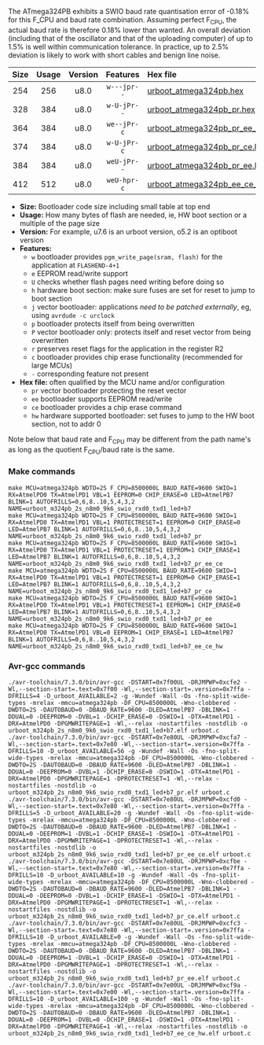 The ATmega324PB exhibits a SWIO baud rate quantisation error of -0.18% for this F_CPU and baud rate combination. Assuming perfect F<sub>CPU</sub>, the actual baud rate is therefore 0.18% lower than wanted. An overall deviation (including that of the oscillator and that of the uploading computer) of up to 1.5% is well within communication tolerance. In practice, up to 2.5% deviation is likely to work with short cables and benign line noise.

|Size|Usage|Version|Features|Hex file|
|:-:|:-:|:-:|:-:|:--|
|254|256|u8.0|`w---jpr--`|[urboot_atmega324pb.hex](https://raw.githubusercontent.com/stefanrueger/urboot.hex/main/cores/mightycore/atmega324pb/watchdog_2_s/internal_oscillator/8500000_hz/9600_baud/uart0_rxd0_txd1/led%2Bb7/urboot_atmega324pb.hex)|
|328|384|u8.0|`w-U-jPr--`|[urboot_atmega324pb_pr.hex](https://raw.githubusercontent.com/stefanrueger/urboot.hex/main/cores/mightycore/atmega324pb/watchdog_2_s/internal_oscillator/8500000_hz/9600_baud/uart0_rxd0_txd1/led%2Bb7/urboot_atmega324pb_pr.hex)|
|364|384|u8.0|`we--jPr-c`|[urboot_atmega324pb_pr_ee_ce.hex](https://raw.githubusercontent.com/stefanrueger/urboot.hex/main/cores/mightycore/atmega324pb/watchdog_2_s/internal_oscillator/8500000_hz/9600_baud/uart0_rxd0_txd1/led%2Bb7/urboot_atmega324pb_pr_ee_ce.hex)|
|374|384|u8.0|`w-U-jPr-c`|[urboot_atmega324pb_pr_ce.hex](https://raw.githubusercontent.com/stefanrueger/urboot.hex/main/cores/mightycore/atmega324pb/watchdog_2_s/internal_oscillator/8500000_hz/9600_baud/uart0_rxd0_txd1/led%2Bb7/urboot_atmega324pb_pr_ce.hex)|
|384|384|u8.0|`weU-jPr--`|[urboot_atmega324pb_pr_ee.hex](https://raw.githubusercontent.com/stefanrueger/urboot.hex/main/cores/mightycore/atmega324pb/watchdog_2_s/internal_oscillator/8500000_hz/9600_baud/uart0_rxd0_txd1/led%2Bb7/urboot_atmega324pb_pr_ee.hex)|
|412|512|u8.0|`weU-hpr-c`|[urboot_atmega324pb_ee_ce_hw.hex](https://raw.githubusercontent.com/stefanrueger/urboot.hex/main/cores/mightycore/atmega324pb/watchdog_2_s/internal_oscillator/8500000_hz/9600_baud/uart0_rxd0_txd1/led%2Bb7/urboot_atmega324pb_ee_ce_hw.hex)|

- **Size:** Bootloader code size including small table at top end
- **Usage:** How many bytes of flash are needed, ie, HW boot section or a multiple of the page size
- **Version:** For example, u7.6 is an urboot version, o5.2 is an optiboot version
- **Features:**
  + `w` bootloader provides `pgm_write_page(sram, flash)` for the application at `FLASHEND-4+1`
  + `e` EEPROM read/write support
  + `U` checks whether flash pages need writing before doing so
  + `h` hardware boot section: make sure fuses are set for reset to jump to boot section
  + `j` vector bootloader: applications *need to be patched externally*, eg, using `avrdude -c urclock`
  + `p` bootloader protects itself from being overwritten
  + `P` vector bootloader only: protects itself and reset vector from being overwritten
  + `r` preserves reset flags for the application in the register R2
  + `c` bootloader provides chip erase functionality (recommended for large MCUs)
  + `-` corresponding feature not present
- **Hex file:** often qualified by the MCU name and/or configuration
  + `pr` vector bootloader protecting the reset vector
  + `ee` bootloader supports EEPROM read/write
  + `ce` bootloader provides a chip erase command
  + `hw` hardware supported bootloader: set fuses to jump to the HW boot section, not to addr 0


Note below that baud rate and F<sub>CPU</sub> may be different from the path name's as long as the quotient F<sub>CPU</sub>/baud rate is the same.

### Make commands
```
make MCU=atmega324pb WDTO=2S F_CPU=8500000L BAUD_RATE=9600 SWIO=1 RX=AtmelPD0 TX=AtmelPD1 VBL=1 EEPROM=0 CHIP_ERASE=0 LED=AtmelPB7 BLINK=1 AUTOFRILLS=0,6,8..10,5,4,3,2 NAME=urboot_m324pb_2s_n8m0_9k6_swio_rxd0_txd1_led+b7
make MCU=atmega324pb WDTO=2S F_CPU=8500000L BAUD_RATE=9600 SWIO=1 RX=AtmelPD0 TX=AtmelPD1 VBL=1 PROTECTRESET=1 EEPROM=0 CHIP_ERASE=0 LED=AtmelPB7 BLINK=1 AUTOFRILLS=0,6,8..10,5,4,3,2 NAME=urboot_m324pb_2s_n8m0_9k6_swio_rxd0_txd1_led+b7_pr
make MCU=atmega324pb WDTO=2S F_CPU=8500000L BAUD_RATE=9600 SWIO=1 RX=AtmelPD0 TX=AtmelPD1 VBL=1 PROTECTRESET=1 EEPROM=1 CHIP_ERASE=1 LED=AtmelPB7 BLINK=1 AUTOFRILLS=0,6,8..10,5,4,3,2 NAME=urboot_m324pb_2s_n8m0_9k6_swio_rxd0_txd1_led+b7_pr_ee_ce
make MCU=atmega324pb WDTO=2S F_CPU=8500000L BAUD_RATE=9600 SWIO=1 RX=AtmelPD0 TX=AtmelPD1 VBL=1 PROTECTRESET=1 EEPROM=0 CHIP_ERASE=1 LED=AtmelPB7 BLINK=1 AUTOFRILLS=0,6,8..10,5,4,3,2 NAME=urboot_m324pb_2s_n8m0_9k6_swio_rxd0_txd1_led+b7_pr_ce
make MCU=atmega324pb WDTO=2S F_CPU=8500000L BAUD_RATE=9600 SWIO=1 RX=AtmelPD0 TX=AtmelPD1 VBL=1 PROTECTRESET=1 EEPROM=1 CHIP_ERASE=0 LED=AtmelPB7 BLINK=1 AUTOFRILLS=0,6,8..10,5,4,3,2 NAME=urboot_m324pb_2s_n8m0_9k6_swio_rxd0_txd1_led+b7_pr_ee
make MCU=atmega324pb WDTO=2S F_CPU=8500000L BAUD_RATE=9600 SWIO=1 RX=AtmelPD0 TX=AtmelPD1 VBL=0 EEPROM=1 CHIP_ERASE=1 LED=AtmelPB7 BLINK=1 AUTOFRILLS=0,6,8..10,5,4,3,2 NAME=urboot_m324pb_2s_n8m0_9k6_swio_rxd0_txd1_led+b7_ee_ce_hw
```

### Avr-gcc commands
```
./avr-toolchain/7.3.0/bin/avr-gcc -DSTART=0x7f00UL -DRJMPWP=0xcfe2 -Wl,--section-start=.text=0x7f00 -Wl,--section-start=.version=0x7ffa -DFRILLS=4 -D_urboot_AVAILABLE=2 -g -Wundef -Wall -Os -fno-split-wide-types -mrelax -mmcu=atmega324pb -DF_CPU=8500000L -Wno-clobbered -DWDTO=2S -DAUTOBAUD=0 -DBAUD_RATE=9600 -DLED=AtmelPB7 -DBLINK=1 -DDUAL=0 -DEEPROM=0 -DVBL=1 -DCHIP_ERASE=0 -DSWIO=1 -DTX=AtmelPD1 -DRX=AtmelPD0 -DPGMWRITEPAGE=1 -Wl,--relax -nostartfiles -nostdlib -o urboot_m324pb_2s_n8m0_9k6_swio_rxd0_txd1_led+b7.elf urboot.c
./avr-toolchain/7.3.0/bin/avr-gcc -DSTART=0x7e80UL -DRJMPWP=0xcfa7 -Wl,--section-start=.text=0x7e80 -Wl,--section-start=.version=0x7ffa -DFRILLS=10 -D_urboot_AVAILABLE=56 -g -Wundef -Wall -Os -fno-split-wide-types -mrelax -mmcu=atmega324pb -DF_CPU=8500000L -Wno-clobbered -DWDTO=2S -DAUTOBAUD=0 -DBAUD_RATE=9600 -DLED=AtmelPB7 -DBLINK=1 -DDUAL=0 -DEEPROM=0 -DVBL=1 -DCHIP_ERASE=0 -DSWIO=1 -DTX=AtmelPD1 -DRX=AtmelPD0 -DPGMWRITEPAGE=1 -DPROTECTRESET=1 -Wl,--relax -nostartfiles -nostdlib -o urboot_m324pb_2s_n8m0_9k6_swio_rxd0_txd1_led+b7_pr.elf urboot.c
./avr-toolchain/7.3.0/bin/avr-gcc -DSTART=0x7e80UL -DRJMPWP=0xcfd0 -Wl,--section-start=.text=0x7e80 -Wl,--section-start=.version=0x7ffa -DFRILLS=5 -D_urboot_AVAILABLE=20 -g -Wundef -Wall -Os -fno-split-wide-types -mrelax -mmcu=atmega324pb -DF_CPU=8500000L -Wno-clobbered -DWDTO=2S -DAUTOBAUD=0 -DBAUD_RATE=9600 -DLED=AtmelPB7 -DBLINK=1 -DDUAL=0 -DEEPROM=1 -DVBL=1 -DCHIP_ERASE=1 -DSWIO=1 -DTX=AtmelPD1 -DRX=AtmelPD0 -DPGMWRITEPAGE=1 -DPROTECTRESET=1 -Wl,--relax -nostartfiles -nostdlib -o urboot_m324pb_2s_n8m0_9k6_swio_rxd0_txd1_led+b7_pr_ee_ce.elf urboot.c
./avr-toolchain/7.3.0/bin/avr-gcc -DSTART=0x7e80UL -DRJMPWP=0xcfbe -Wl,--section-start=.text=0x7e80 -Wl,--section-start=.version=0x7ffa -DFRILLS=10 -D_urboot_AVAILABLE=10 -g -Wundef -Wall -Os -fno-split-wide-types -mrelax -mmcu=atmega324pb -DF_CPU=8500000L -Wno-clobbered -DWDTO=2S -DAUTOBAUD=0 -DBAUD_RATE=9600 -DLED=AtmelPB7 -DBLINK=1 -DDUAL=0 -DEEPROM=0 -DVBL=1 -DCHIP_ERASE=1 -DSWIO=1 -DTX=AtmelPD1 -DRX=AtmelPD0 -DPGMWRITEPAGE=1 -DPROTECTRESET=1 -Wl,--relax -nostartfiles -nostdlib -o urboot_m324pb_2s_n8m0_9k6_swio_rxd0_txd1_led+b7_pr_ce.elf urboot.c
./avr-toolchain/7.3.0/bin/avr-gcc -DSTART=0x7e80UL -DRJMPWP=0xcfc3 -Wl,--section-start=.text=0x7e80 -Wl,--section-start=.version=0x7ffa -DFRILLS=10 -D_urboot_AVAILABLE=0 -g -Wundef -Wall -Os -fno-split-wide-types -mrelax -mmcu=atmega324pb -DF_CPU=8500000L -Wno-clobbered -DWDTO=2S -DAUTOBAUD=0 -DBAUD_RATE=9600 -DLED=AtmelPB7 -DBLINK=1 -DDUAL=0 -DEEPROM=1 -DVBL=1 -DCHIP_ERASE=0 -DSWIO=1 -DTX=AtmelPD1 -DRX=AtmelPD0 -DPGMWRITEPAGE=1 -DPROTECTRESET=1 -Wl,--relax -nostartfiles -nostdlib -o urboot_m324pb_2s_n8m0_9k6_swio_rxd0_txd1_led+b7_pr_ee.elf urboot.c
./avr-toolchain/7.3.0/bin/avr-gcc -DSTART=0x7e00UL -DRJMPWP=0xcf9a -Wl,--section-start=.text=0x7e00 -Wl,--section-start=.version=0x7ffa -DFRILLS=10 -D_urboot_AVAILABLE=100 -g -Wundef -Wall -Os -fno-split-wide-types -mrelax -mmcu=atmega324pb -DF_CPU=8500000L -Wno-clobbered -DWDTO=2S -DAUTOBAUD=0 -DBAUD_RATE=9600 -DLED=AtmelPB7 -DBLINK=1 -DDUAL=0 -DEEPROM=1 -DVBL=0 -DCHIP_ERASE=1 -DSWIO=1 -DTX=AtmelPD1 -DRX=AtmelPD0 -DPGMWRITEPAGE=1 -Wl,--relax -nostartfiles -nostdlib -o urboot_m324pb_2s_n8m0_9k6_swio_rxd0_txd1_led+b7_ee_ce_hw.elf urboot.c
```

